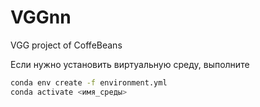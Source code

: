 # VGGnn
VGG project of CoffeBeans

Если нужно установить виртуальную среду, выполните
```bash
conda env create -f environment.yml
conda activate <имя_среды>
```


     
